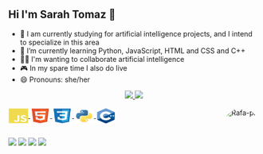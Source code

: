 ## Hi I'm Sarah Tomaz 👋

- 🔭 I am currently studying for artificial intelligence projects, and I intend to specialize in this area
- 🌱 I’m currently learning Python, JavaScript, HTML and CSS and C++
- 👩‍💻 I'm wanting to collaborate artificial intelligence
- 🎮 In my spare time I also do live
- 😄 Pronouns: she/her

<div align="center">
  <a href="https://github.com/SarahTomaz">
  <img height="180em" src="https://github-readme-stats.vercel.app/api?username=SarahTomaz&show_icons=true&theme=dracula&include_all_commits=true&count_private=true"/>
  <img height="180em" src="https://github-readme-stats.vercel.app/api/top-langs/?username=SarahTomaz&layout=compact&langs_count=7&theme=dracula"/>
</div>

<div style="display: inline_block"><br>
  <img align="center" alt="Sarah-Js" height="30" width="40" src="https://raw.githubusercontent.com/devicons/devicon/master/icons/javascript/javascript-plain.svg">
  <img align="center" alt="Sarah-HTML" height="30" width="40" src="https://raw.githubusercontent.com/devicons/devicon/master/icons/html5/html5-original.svg">
  <img align="center" alt="Sarah-CSS" height="30" width="40" src="https://raw.githubusercontent.com/devicons/devicon/master/icons/css3/css3-original.svg">
  <img align="center" alt="Sarah-Python" height="30" width="40" src="https://raw.githubusercontent.com/devicons/devicon/master/icons/python/python-original.svg">
  <img align="center" alt="Sarah-Csharp" height="30" width="40" src="https://raw.githubusercontent.com/devicons/devicon/master/icons/cplusplus/cplusplus-original.svg">
  
 <img align="right" alt="Rafa-pic" height="150" style="border-radius:50px;" src="https://media.discordapp.net/attachments/999852856922353807/1091449059178450964/download20230305163628_3.png?width=466&height=452">
</div>
  
  ##
  
  <div> 
  <a href="https://www.instagram.com/sarah.stho/" target="_blank"><img src="https://img.shields.io/badge/-Instagram-%23E4405F?style=for-the-badge&logo=instagram&logoColor=white" target="_blank"></a> 
  <a href="https://www.twitch.tv/netherr__" target="_blank"><img src="https://img.shields.io/badge/Twitch-9146FF?style=for-the-badge&logo=twitch&logoColor=white" target="_blank"></a>
  <a href = "mailto:Sarah_Tomaz_@Outlook.com"><img src="https://img.shields.io/badge/-Gmail-%23333?style=for-the-badge&logo=gmail&logoColor=white" target="_blank"></a>
  <a href="https://www.linkedin.com/in/sarah-tomaz-2193a3231/" target="_blank"><img src="https://img.shields.io/badge/-LinkedIn-%230077B5?style=for-the-badge&logo=linkedin&logoColor=white" target="_blank"></a> 
 
</div>


